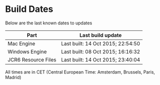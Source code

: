 # Build Dates

Below are the last known dates to updates

Part | Last build update
-----|-----
Mac Engine | Last built: 14 Oct 2015; 22:54:50
Windows Engine | Last built: 08 Oct 2015; 16:16:32
JCR6 Resource Files | Last built: 14 Oct 2015; 23:40:04
All times are in CET (Central European Time: Amsterdam, Brussels, Paris, Madrid)



